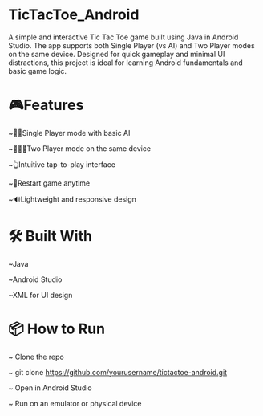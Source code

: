 # TicTacToe_Android
A simple and interactive Tic Tac Toe game built using Java in Android Studio. The app supports both Single Player (vs AI) and Two Player modes on the same device. Designed for quick gameplay and minimal UI distractions, this project is ideal for learning Android fundamentals and basic game logic.

# 🎮Features

~🧍‍♂Single Player mode with basic AI

~🧑‍🤝‍🧑Two Player mode on the same device

~👆Intuitive tap-to-play interface

~🔁Restart game anytime

~🔊Lightweight and responsive design

# 🛠 Built With
~Java

~Android Studio

~XML for UI design

# 📦 How to Run

~ Clone the repo

~ git clone https://github.com/yourusername/tictactoe-android.git

~ Open in Android Studio

~ Run on an emulator or physical device
